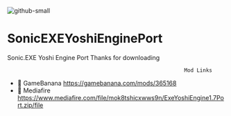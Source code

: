 ![github-small](https://static.wikia.nocookie.net/fridaynightfunking/images/f/fc/LogoV2.png/revision/latest?cb=20211126222814)
# SonicEXEYoshiEnginePort
Sonic.EXE Yoshi Engine Port
Thanks for downloading

                                                             Mod Links
                                                                   
- 🔗 GameBanana https://gamebanana.com/mods/365168
- 🔵 Mediafire https://www.mediafire.com/file/mok8tshicxwws9n/ExeYoshiEngine1.7Port.zip/file
